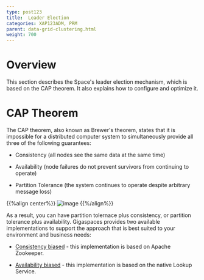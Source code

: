 ```yaml
---
type: post123
title:  Leader Election
categories: XAP123ADM, PRM
parent: data-grid-clustering.html
weight: 700
---
```


# Overview

This section describes the Space's leader election mechanism, which is based on the CAP theorem. It also explains how to configure and optimize it. 


# CAP Theorem

The CAP theorem, also known as Brewer's theorem, states that it is impossible for a distributed computer system to simultaneously provide all three of the following guarantees:

* Consistency (all nodes see the same data at the same time)

* Availability (node failures do not prevent survivors from continuing to operate)

* Partition Tolerance (the system continues to operate despite arbitrary message loss)

{{%align center%}}
![image](/attachment_files/cap.png)
{{%/align%}}

As a result, you can have partition tolernace plus consistency, or partition tolerance plus availability. Gigaspaces provides two available implementations to support the approach that is best suited to your environment and business needs:

- [Consistency biased](./leader-election-consistency-biased.html) - this implementation is based on Apache Zookeeper.

- [Availability biased](./leader-election-availability-biased.html) - this implementation is based on the native Lookup Service.
















